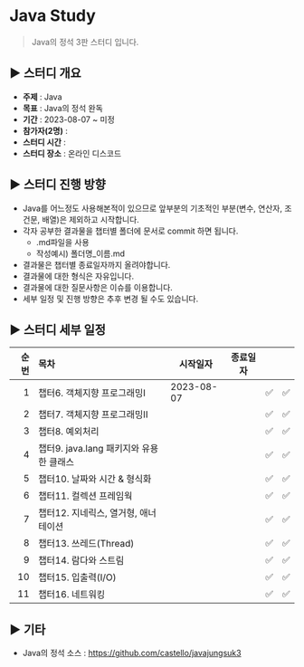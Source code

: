 Java Study
=============
> Java의 정석 3판 스터디 입니다.

## :arrow_forward: 스터디 개요
* **주제** : Java
* **목표** : Java의 정석 완독
* **기간** : 2023-08-07 ~ 미정
* **참가자(2명)** : 
* **스터디 시간** : 
* **스터디 장소** : 온라인 디스코드

##  :arrow_forward: 스터디 진행 방향
* Java를 어느정도 사용해본적이 있으므로 앞부분의 기초적인 부분(변수, 연산자, 조건문, 배열)은 제외하고 시작합니다.
* 각자 공부한 결과물을 챕터별 폴더에 문서로 commit 하면 됩니다.
  * .md파일을 사용
  * 작성예시) 폴더명_이름.md
* 결과물은 챕터별 종료일자까지 올려야합니다.
* 결과물에 대한 형식은 자유입니다.
* 결과물에 대한 질문사항은 이슈를 이용합니다.
* 세부 일정 및 진행 방향은 추후 변경 될 수도 있습니다.

## :arrow_forward: 스터디 세부 일정
| 순번 | 목차              | 시작일자 | 종료일자 |  |  |
| ------: | :---------------| -------|-------|:-------:|:-------:|
| 1 | 챕터6. 객체지향 프로그래밍Ⅰ | 2023-08-07 |  | :white_check_mark: | :white_check_mark: |
| 2 | 챕터7. 객체지향 프로그래밍Ⅱ |  |  | :white_check_mark: | :white_check_mark: |
| 3 | 챕터8. 예외처리 |  |  | :white_check_mark: | :white_check_mark: |
| 4 | 챕터9. java.lang 패키지와 유용한 클래스 |  |  | :white_check_mark: | :white_check_mark: |
| 5 | 챕터10. 날짜와 시간 & 형식화 |  |  | :white_check_mark: | :white_check_mark: |
| 6 | 챕터11. 컬렉션 프레임웍 |  |  | :white_check_mark: | :white_check_mark: |
| 7 | 챕터12. 지네릭스, 열거형, 애너테이션 |  |  | :white_check_mark: | :white_check_mark: |
| 8 | 챕터13. 쓰레드(Thread) |  |  |:white_check_mark: | :white_check_mark: |
| 9 | 챕터14. 람다와 스트림 |  |  | :white_check_mark: | :white_check_mark: |
| 10 | 챕터15. 입출력(I/O) |  |  | :white_check_mark: | :white_check_mark: |
| 11 | 챕터16. 네트워킹 |  |  | :white_check_mark: | :white_check_mark: |

## :arrow_forward: 기타
+ Java의 정석 소스 : https://github.com/castello/javajungsuk3
